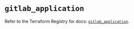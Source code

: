 # `gitlab_application`

Refer to the Terraform Registry for docs: [`gitlab_application`](https://registry.terraform.io/providers/gitlabhq/gitlab/18.3.0/docs/resources/application).
